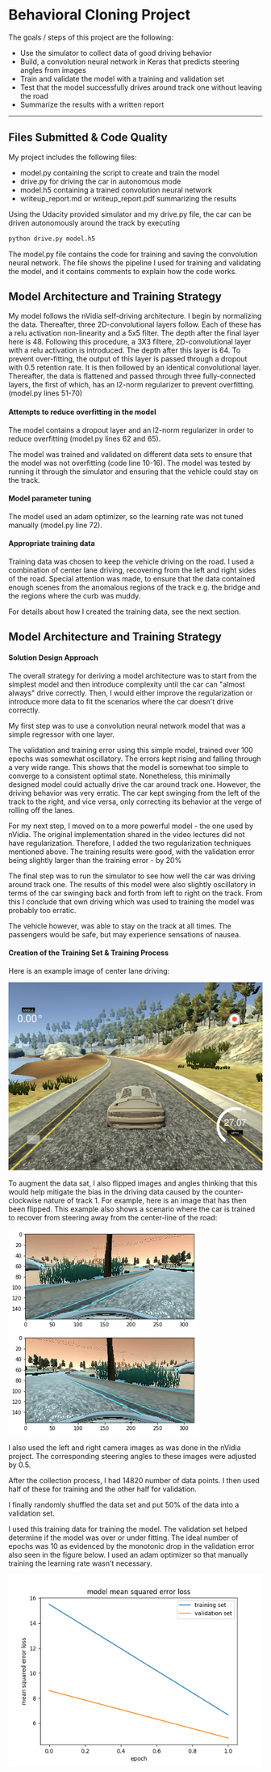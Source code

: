 # Behavioral Cloning Project

The goals / steps of this project are the following:
* Use the simulator to collect data of good driving behavior
* Build, a convolution neural network in Keras that predicts steering angles from images
* Train and validate the model with a training and validation set
* Test that the model successfully drives around track one without leaving the road
* Summarize the results with a written report


[//]: # (Image References)

[image2]: ./examples/centerdriving.png
[image4]: ./examples/placeholder_small.png "Left Image"
[image5]: ./examples/placeholder_small.png "Right Image"
[image6]: ./examples/preflip.png "Normal Image"
[image7]: ./examples/postflip.png "Flipped Image"
[image8]: ./examples/training_profile.png "Training Profile"

---
## Files Submitted & Code Quality

My project includes the following files:
* model.py containing the script to create and train the model
* drive.py for driving the car in autonomous mode
* model.h5 containing a trained convolution neural network 
* writeup_report.md or writeup_report.pdf summarizing the results

Using the Udacity provided simulator and my drive.py file, the car can be driven autonomously around the track by executing 
```sh
python drive.py model.h5
```

The model.py file contains the code for training and saving the convolution neural network. The file shows the pipeline I used for training and validating the model, and it contains comments to explain how the code works.

## Model Architecture and Training Strategy 

My model follows the nVidia self-driving architecture. I begin by normalizing the data. Thereafter, three 2D-convolutional layers follow. Each of these has a relu activation non-linearity and a 5x5 filter. The depth after the final layer here is 48. Following this procedure, a 3X3 filtere, 2D-convolutional layer with a relu activation is introduced. The depth after this layer is 64. To prevent over-fitting, the output of this layer is passed through a dropout with 0.5 retention rate. It is then followed by an identical convolutional layer. Thereafter, the data is flattened and passed through three fully-connected layers, the first of which, has an l2-norm regularizer to prevent overfitting. (model.py lines 51-70)

#### Attempts to reduce overfitting in the model

The model contains a dropout layer and an l2-norm regularizer in order to reduce overfitting (model.py lines 62 and 65). 

The model was trained and validated on different data sets to ensure that the model was not overfitting (code line 10-16). The model was tested by running it through the simulator and ensuring that the vehicle could stay on the track.

#### Model parameter tuning

The model used an adam optimizer, so the learning rate was not tuned manually (model.py line 72).

#### Appropriate training data

Training data was chosen to keep the vehicle driving on the road. I used a combination of center lane driving, recovering from the left and right sides of the road. Special attention was made, to ensure that the data contained enough scenes from the anomalous regions of the track e.g. the bridge and the regions where the curb was muddy.

For details about how I created the training data, see the next section. 

## Model Architecture and Training Strategy

#### Solution Design Approach

The overall strategy for deriving a model architecture was to start from the simplest model and then introduce complexity until the car can "almost always" drive correctly. Then, I would either improve the regularization or introduce more data to fit the scenarios where the car doesn't drive correctly. 

My first step was to use a convolution neural network model that was a simple regressor with one layer.

The validation and training error using this simple model, trained over 100 epochs was somewhat oscillatory. The errors kept rising and falling through a very wide range. This shows that the model is somewhat too simple to converge to a consistent optimal state. Nonetheless, this minimally designed model could actually drive the car around track one. However, the driving behavior was very erratic. The car kept swinging from the left of the track to the right, and vice versa, only correcting its behavior at the verge of rolling off the lanes.

For my next step, I moved on to a more powerful model - the one used by nVidia. The original implementation shared in the video lectures did not have regularization. Therefore, I added the two regularization techniques mentioned above. The training results were good, with the validation error being slightly larger than the training error - by 20%

The final step was to run the simulator to see how well the car was driving around track one. The results of this model were also slightly oscillatory in terms of the car swinging back and forth from left to right on the track. From this I conclude that own driving which was used to training the model was probably too erratic. 

The vehicle however, was able to stay on the track at all times. The passengers would be safe, but may experience sensations of nausea.


#### Creation of the Training Set & Training Process

Here is an example image of center lane driving:

![alt text][image2] 

To augment the data sat, I also flipped images and angles thinking that this would help mitigate the bias in the driving data caused by the counter-clockwise nature of track 1. For example, here is an image that has then been flipped. This example also shows a scenario where the car is trained to recover from steering away from the center-line of the road:

![alt text][image6]
![alt text][image7]

I also used the left and right camera images as was done in the nVidia project. The corresponding steering angles to these images were adjusted by 0.5.

After the collection process, I had 14820 number of data points. I then used half of these for training and the other half for validation.


I finally randomly shuffled the data set and put 50% of the data into a validation set. 

I used this training data for training the model. The validation set helped determine if the model was over or under fitting. The ideal number of epochs was 10 as evidenced by the monotonic drop in the validation error also seen in the figure below. I used an adam optimizer so that manually training the learning rate wasn't necessary.

![alt_text][image8]